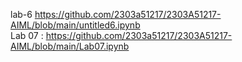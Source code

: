 lab-6
https://github.com/2303a51217/2303A51217-AIML/blob/main/untitled6.ipynb  
Lab 07 : https://github.com/2303a51217/2303A51217-AIML/blob/main/Lab07.ipynb

